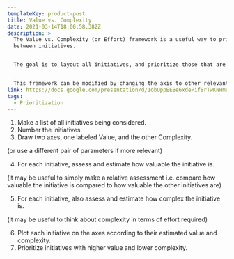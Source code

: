 ```yaml
---
templateKey: product-post
title: Value vs. Complexity
date: 2021-03-14T18:00:58.382Z
description: >
  The Value vs. Complexity (or Effort) framework is a useful way to prioritize
  between initiatives. 


  The goal is to layout all initiatives, and prioritize those that are higher in value, and lower in complexity. 


  This framework can be modified by changing the axis to other relevant parameters depending on the task. 
link: https://docs.google.com/presentation/d/1obOppEEBe6xdePif8rTwKNHmeZZoVgS6WCWoXqBsdEc/edit#slide=id.gb70c0c9545_0_165
tags:
  - Prioritization
---
```



1. Make a list of all initiatives being considered.
2. Number the initiatives.
3. Draw two axes, one labeled Value, and the other Complexity.

(or use a different pair of parameters if more relevant)

4. For each initiative, assess and estimate how valuable the initiative is. 

(it may be useful to simply make a relative assessment i.e. compare how valuable the initiative is compared to how valuable the other initiatives are)

5. For each initiative, also assess and estimate how complex the initiative is.

(it may be useful to think about complexity in terms of effort required)

6. Plot each initiative on the axes according to their estimated value and complexity.
7. Prioritize initiatives with higher value and lower complexity.